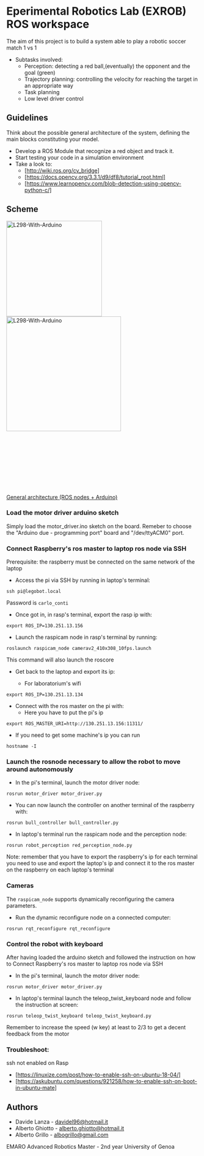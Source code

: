 # Eperimental Robotics Lab (EXROB) ROS workspace 

The aim of this project is to build a system able to play a robotic soccer match 1 vs 1
- Subtasks involved:
   - Perception: detecting a red ball,(eventually) the opponent and the goal (green)
   - Trajectory planning: controlling the velocity for reaching the target in an appropriate way
   - Task planning
   - Low level driver control

## Guidelines

Think about the possible general architecture of the system, defining the main blocks constituting your model.
- Develop a ROS Module that recognize a red object and track it.
- Start testing your code in a simulation environment
- Take a look to:
   - [http://wiki.ros.org/cv_bridge]
   - [https://docs.opencv.org/3.3.1/d9/df8/tutorial_root.html]
   - [https://www.learnopencv.com/blob-detection-using-opencv-python-c/]

## Scheme

<img src="https://github.com/Davidelanz/exrob_asmt2/blob/master/docu/L298N-Block-Diagram.png" alt="L298-With-Arduino" height="250px">

<img src="https://github.com/Davidelanz/exrob_asmt2/blob/master/docu/L298-With-Arduino.png" alt="L298-With-Arduino" height="300px">

<object data="https://github.com/Davidelanz/exrob_asmt2/blob/master/docu/scheme.pdf" type="application/pdf" width="700px" height="700px">
    <embed src="https://github.com/Davidelanz/exrob_asmt2/blob/master/docu/scheme.pdf">
        <p>
           <a href="https://github.com/Davidelanz/exrob_asmt2/blob/master/docu/scheme.pdf"> 
              General architecture (ROS nodes + Arduino)
           </a>
         </p>
    </embed>
</object>

### Load the motor driver arduino sketch
Simply load the motor_driver.ino sketch on the board. Remeber to choose the "Arduino due - programming port" board and "/dev/ttyACM0" port.

### Connect Raspberry's ros master to laptop ros node via SSH 
Prerequisite: the raspberry must be connected on the same network of the laptop

- Access the pi via SSH by running in laptop's terminal:

``` ssh pi@legobot.local ```

Password is ```carlo_conti```

- Once got in, in rasp's terminal, export the rasp ip with:

 ``` export ROS_IP=130.251.13.156 ```

- Launch the raspicam node in rasp's terminal by running:

``` roslaunch raspicam_node camerav2_410x308_10fps.launch ```

This command will also launch the roscore 

- Get back to the laptop and export its ip:

   - For laboratorium's wifi

``` export ROS_IP=130.251.13.134 ``` 


- Connect with the ros master on the pi with:
 	- Here you have to put the pi's ip

``` export ROS_MASTER_URI=http://130.251.13.156:11311/ ```


- If you need to get some machine's ip you can run

``` hostname -I ```


### Launch the rosnode necessary to allow the robot to move around autonomously


- In the pi's terminal, launch the motor driver node:

``` rosrun motor_driver motor_driver.py ```

- You can now launch the controller on another terminal of the raspberry with:

``` rosrun bull_controller bull_controller.py ```

- In laptop's terminal run the raspicam node and the perception node:



``` rosrun robot_perception red_perception_node.py ```


Note: remember that you have to export the raspberry's ip for each terminal you need to use and export the laptop's ip and connect it to the ros master on the raspberry on each laptop's terminal



### Cameras

The ```raspicam_node``` supports dynamically reconfiguring the camera parameters.

- Run the dynamic reconfigure node on a connected computer:

``` rosrun rqt_reconfigure rqt_reconfigure ```

### Control the robot with keyboard
After having loaded the arduino sketch and followed the instruction on how to Connect Raspberry's ros master to laptop ros node via SSH

- In the pi's terminal, launch the motor driver node:

``` rosrun motor_driver motor_driver.py ```

- In laptop's terminal launch the teleop_twist_keyboard node and follow the instruction at screen:

``` rosrun teleop_twist_keyboard teleop_twist_keyboard.py ```

Remember to increase the speed (w key) at least to 2/3 to get a decent feedback from the motor






### Troubleshoot:
ssh not enabled on Rasp 
   - [https://linuxize.com/post/how-to-enable-ssh-on-ubuntu-18-04/]
   - [https://askubuntu.com/questions/921258/how-to-enable-ssh-on-boot-in-ubuntu-mate]





## Authors
* Davide Lanza       - davidel96@hotmail.it
* Alberto Ghiotto    - alberto.ghiotto@hotmail.it
* Alberto Grillo     - albogrillo@gmail.com



EMARO Advanced Robotics Master - 2nd year
University of Genoa
